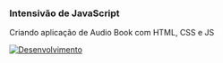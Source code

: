 ### Intensivão de JavaScript

Criando aplicação de Audio Book com HTML, CSS e JS

[![Desenvolvimento](https://skillicons.dev/icons?i=vscode,html,css,js,bootstrap&theme=dark)](https://skillicons.dev)


